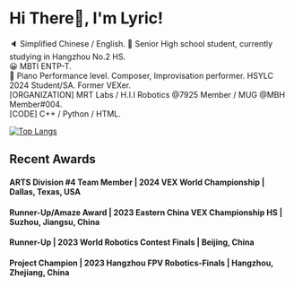 # Hi There👋, I'm Lyric!

🔈 Simplified Chinese / English.
📕 Senior High school student, currently studying in Hangzhou No.2 HS.   
😀 MBTI ENTP-T.  
🎹 Piano Performance level. Composer, Improvisation performer. HSYLC 2024 Student/SA. Former VEXer.    
[ORGANIZATION] MRT Labs / H.I.I Robotics @7925 Member / MUG @MBH Member#004.  
[CODE] C++ / Python / HTML. 

[![Top Langs](https://github-readme-stats.vercel.app/api/top-langs/?username=ch-LyricEpic&hide=javascript,html,css&bg_color=1E1E2E&text_color=D9E0EE&icon_color=DDB6F2&title_color=C9CBFF)](https://github.com/anuraghazra/github-readme-stats)

## Recent Awards
#### ARTS Division #4 Team Member | 2024 VEX World Championship | Dallas, Texas, USA
#### Runner-Up/Amaze Award | 2023 Eastern China VEX Championship HS | Suzhou, Jiangsu, China
#### Runner-Up | 2023 World Robotics Contest Finals | Beijing, China
#### Project Champion | 2023 Hangzhou FPV Robotics-Finals | Hangzhou, Zhejiang, China
